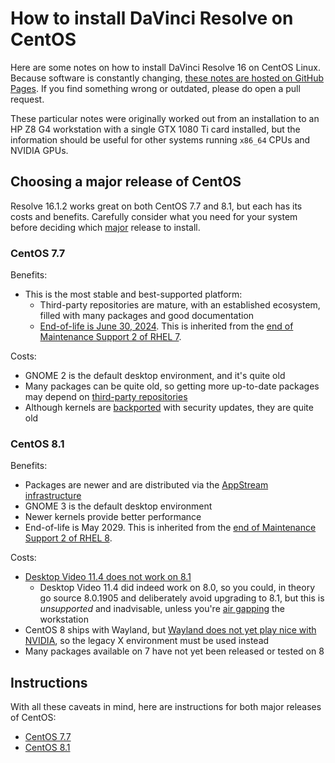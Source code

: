 # How to install DaVinci Resolve on CentOS

Here are some notes on how to install  DaVinci Resolve 16 on CentOS Linux. Because software is constantly changing, [these notes are hosted on GitHub Pages](https://github.com/sethgoldin/install-davinci-resolve-centos). If you find something wrong or outdated, please do open a pull request.

These particular notes were originally worked out from an installation to an HP Z8 G4 workstation with a single GTX 1080 Ti card installed, but the information should be useful for other systems running `x86_64` CPUs and NVIDIA GPUs.

## Choosing a major release of CentOS

Resolve 16.1.2 works great on both CentOS 7.7 and 8.1, but each has its costs and benefits. Carefully consider what you need for your system before deciding which [major](https://access.redhat.com/solutions/401413) release to install.

### CentOS 7.7
Benefits:
- This is the most stable and best-supported platform:
	- Third-party repositories are mature, with an established ecosystem, filled with many packages and good documentation
	- [End-of-life is June 30, 2024](https://wiki.centos.org/FAQ/General#What_is_the_support_.27.27end_of_life.27.27_for_each_CentOS_release.3F). This is inherited from the [end of Maintenance Support 2 of RHEL 7](https://access.redhat.com/support/policy/updates/errata).

Costs:
- GNOME 2 is the default desktop environment, and it's quite old
- Many packages can be quite old, so getting more up-to-date packages may depend on [third-party repositories](https://wiki.centos.org/AdditionalResources/Repositories)
- Although kernels are [backported](https://access.redhat.com/security/updates/backporting) with security updates, they are quite old
### CentOS 8.1
Benefits:
- Packages are newer and are distributed via the [AppStream infrastructure](https://www.freedesktop.org/wiki/Distributions/AppStream/)
- GNOME 3 is the default desktop environment
- Newer kernels provide better performance
- End-of-life is May 2029. This is inherited from the [end of Maintenance Support 2 of RHEL 8](https://access.redhat.com/support/policy/updates/errata). 

Costs:
- [Desktop Video 11.4 does not work on 8.1](https://github.com/sethgoldin/install-davinci-resolve-centos/issues/25)
	- Desktop Video 11.4 did indeed work on 8.0, so you could, in theory go source 8.0.1905 and deliberately avoid upgrading to 8.1, but this is _unsupported_ and inadvisable, unless you're [air gapping](https://en.wikipedia.org/wiki/Air_gap_(networking)) the workstation
- CentOS 8 ships with Wayland, but [Wayland does not yet play nice with NVIDIA](https://wiki.gnome.org/Initiatives/Wayland/NVIDIA), so the legacy X environment must be used instead
- Many packages available on 7 have not yet been released or tested on 8

## Instructions
With all these caveats in mind, here are instructions for both major releases of CentOS:
- [CentOS 7.7](centos-7.7)
- [CentOS 8.1](centos-8.1)
